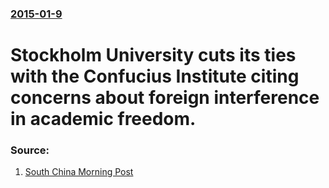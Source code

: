 ### [2015-01-9](/news/2015/01/9/index.md)

# Stockholm University cuts its ties with the Confucius Institute citing concerns about foreign interference in academic freedom. 




### Source:

1. [South China Morning Post](http://www.scmp.com/news/china/article/1677976/swedish-university-severs-ties-confucius-institute)
